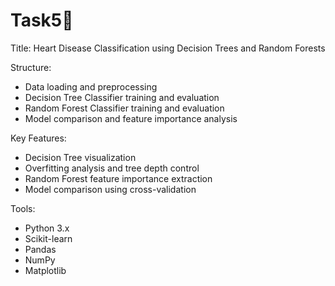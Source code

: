# Task5👾

Title: Heart Disease Classification using Decision Trees and Random Forests

Structure:

- Data loading and preprocessing
- Decision Tree Classifier training and evaluation
- Random Forest Classifier training and evaluation
- Model comparison and feature importance analysis

Key Features:

- Decision Tree visualization
- Overfitting analysis and tree depth control
- Random Forest feature importance extraction
- Model comparison using cross-validation

Tools:

- Python 3.x
- Scikit-learn
- Pandas
- NumPy
- Matplotlib


